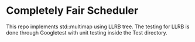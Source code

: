 # Completely Fair Scheduler

This repo implements std::multimap using LLRB tree. The testing for LLRB is done through Googletest with unit testing inside the Test directory.
